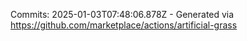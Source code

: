 Commits: 2025-01-03T07:48:06.878Z - Generated via https://github.com/marketplace/actions/artificial-grass
<br>
